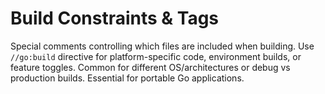 # Build Constraints & Tags

Special comments controlling which files are included when building. Use `//go:build` directive for platform-specific code, environment builds, or feature toggles. Common for different OS/architectures or debug vs production builds. Essential for portable Go applications.